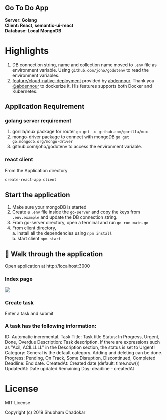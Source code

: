 ## Go To Do App


**Server: Golang  
Client: React, semantic-ui-react  
Database: Local MongoDB**


# Highlights

1. DB connection string, name and collection name moved to `.env` file as environment variable. Using `github.com/joho/godotenv` to read the environment variables.
2. [feature/cloud-native-deployment](https://github.com/abdennour/go-to-do-app/tree/feature/cloud-native-deployment) provided by [abdennour](https://github.com/abdennour). Thank you [@abdennour](https://github.com/abdennour) to dockerize it. His features supports both Docker and Kubernetes.

## Application Requirement

### golang server requirement

1. gorilla/mux package for router `go get -u github.com/gorilla/mux`
2. mongo-driver package to connect with mongoDB `go get go.mongodb.org/mongo-driver`
3. github.com/joho/godotenv to access the environment variable.

### react client

From the Application directory

`create-react-app client`

## Start the application

1. Make sure your mongoDB is started
2. Create a `.env` file inside the `go-server` and copy the keys from `.env.example` and update the DB connection string.
3. From go-server directory, open a terminal and run
   `go run main.go`
4. From client directory,  
   a. install all the dependencies using `npm install`  
   b. start client `npm start`

## :panda_face: Walk through the application

Open application at http://localhost:3000

### Index page

![](https://github.com/schadokar/go-to-do-app/blob/master/images/index.PNG)

### Create task

Enter a task and submit

### A task has the following information:
ID: Automatic incremental.
Task Title: Task title
Status: In Progress, Urgent, Done, Overdue
Description: Task description. If there are expressions such as "Acil, ACİLLLLL" in the Description section, the status is set to Urgent! 
Category: General is the default category. Adding and deleting can be done.
Progress: Pending, On Track, Some Disruption, Discontinued, Completed
Deadline: End date.
CreatedAt: Created date (default: time.now())
UpdatedAt: Date updated
Remaining Day: deadline - createdAt 
# License

MIT License

Copyright (c) 2019 Shubham Chadokar
